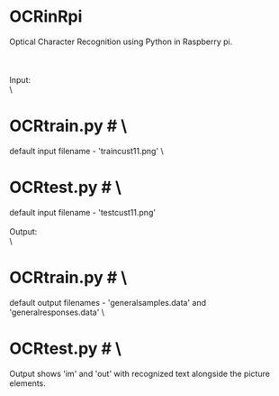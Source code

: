 # OCRinRpi
Optical Character Recognition using Python in Raspberry pi. \
\
\
\
Input: \
\
# OCRtrain.py # \
default input filename - 'traincust11.png'
\
# OCRtest.py # \
default input filename - 'testcust11.png'
\
\
Output: \
\
# OCRtrain.py # \
default output filenames - 'generalsamples.data' and 'generalresponses.data' 
\
# OCRtest.py # \
Output shows 'im' and 'out' with recognized text alongside the picture elements.


